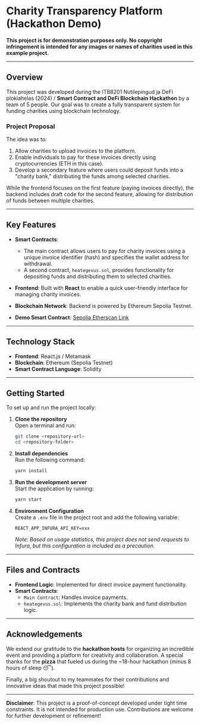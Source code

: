 # Charity Transparency Platform (Hackathon Demo)

**This project is for demonstration purposes only. No copyright infringement is intended for any images or names of charities used in this example project.**

---

## Overview

This project was developed during the ITB8201 Nutilepingud ja DeFi plokiahelas (2024) / **Smart Contract and DeFi Blockchain Hackathon** by a team of 5 people. Our goal was to create a fully transparent system for funding charities using blockchain technology.

### Project Proposal

The idea was to:
1. Allow charities to upload invoices to the platform.
2. Enable individuals to pay for these invoices directly using cryptocurrencies (ETH in this case).
3. Develop a secondary feature where users could deposit funds into a "charity bank," distributing the funds among selected charities.

While the frontend focuses on the first feature (paying invoices directly), the backend includes draft code for the second feature, allowing for distribution of funds between multiple charities.

---

## Key Features

- **Smart Contracts**: 
  - The main contract allows users to pay for charity invoices using a unique invoice identifier (hash) and specifies the wallet address for withdrawal.
  - A second contract, `heategevus.sol`, provides functionality for depositing funds and distributing them to selected charities.

- **Frontend**: Built with **React** to enable a quick user-friendly interface for managing charity invoices.

- **Blockchain Network**: Backend is powered by Ethereum Sepolia Testnet.

- **Demo Smart Contract**: [Sepolia Etherscan Link](https://sepolia.etherscan.io/address/0x28cF8e408ADA3eF04A993718d444cd071F00B541#code)

---

## Technology Stack

- **Frontend**: React.js / Metamask
- **Blockchain**: Ethereum (Sepolia Testnet)
- **Smart Contract Language**: Solidity

---

## Getting Started

To set up and run the project locally:

1. **Clone the repository**  
   Open a terminal and run:  
   ```bash
   git clone <repository-url>
   cd <repository-folder>
   ```

2. **Install dependencies**  
   Run the following command:  
   ```bash
   yarn install
   ```

3. **Run the development server**  
   Start the application by running:  
   ```bash
   yarn start
   ```

4. **Environment Configuration**  
   Create a `.env` file in the project root and add the following variable:  
   ```
   REACT_APP_INFURA_API_KEY=xxx
   ```
   *Note: Based on usage statistics, this project does not send requests to Infura, but this configuration is included as a precaution.*

---

## Files and Contracts

- **Frontend Logic**: Implemented for direct invoice payment functionality.
- **Smart Contracts**:
  - `Main Contract`: Handles invoice payments.
  - `heategevus.sol`: Implements the charity bank and fund distribution logic.

---

## Acknowledgements

We extend our gratitude to the **hackathon hosts** for organizing an incredible event and providing a platform for creativity and collaboration. A special thanks for the **pizza** that fueled us during the ~18-hour hackathon (minus 8 hours of sleep 😴).  

Finally, a big shoutout to my teammates for their contributions and innovative ideas that made this project possible!

---

**Disclaimer**: This project is a proof-of-concept developed under tight time constraints. It is not intended for production use. Contributions are welcome for further development or refinement!
